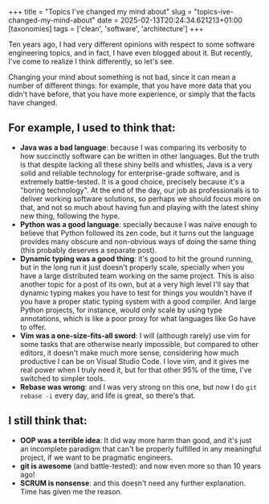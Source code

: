 +++
title = "Topics I've changed my mind about"
slug = "topics-ive-changed-my-mind-about"
date = 2025-02-13T20:24:34.621213+01:00
[taxonomies]
tags = ['clean', 'software', 'architecture'] 
+++

Ten years ago, I had very different opinions with respect to some software engineering topics, and in fact,
I have even blogged about it. But recently, I've come to realize I think differently, so let's see.

Changing your mind about something is not bad, since it can mean a number of different things: for example, that
you have more data that you didn't have before, that you have more experience, or simply that the facts have changed.

## For example, I used to think that:

- **Java was a bad language**: because I was comparing its verbosity to how succinctly software can be written in other languages.
But the truth is that despite lacking all these shiny bells and whistles, Java is a very solid and reliable technology for
enterprise-grade software, and is extremely battle-tested. It is a good choice, precisely because it's a "boring technology".
At the end of the day, our job as professionals is to deliver working software solutions, so perhaps we should focus more on that,
and not so much about having fun and playing with the latest shiny new thing, following the hype.
- **Python was a good language**: specially because I was naïve enough to believe that Python followed its zen code, but it turns out
the language provides many obscure and non-obvious ways of doing the same thing (this probably deserves a separate post).
- **Dynamic typing was a good thing**: it's good to hit the ground running, but in the long run it just doesn't properly scale, specially
when you have a large distributed team working on the same project. This is also another topic for a post of its own, but at a very high level
I'll say that dynamic typing makes you have to test for things you wouldn't have if you have a proper static typing system with a good compiler. And large
Python projects, for instance, would only scale by using type annotations, which is like a poor proxy for what languages like Go have to offer.
- **Vim was a one-size-fits-all sword**: I will (although rarely) use vim for some tasks that are otherwise nearly impossible, but compared to other
editors, it doesn't make much more sense, considering how much productive I can be on Visual Studio Code. I love vim, and it gives me real power when I truly need it,
but for that other 95% of the time, I've switched to simpler tools.
- **Rebase was wrong**: and I was very strong on this one, but now I do `git rebase -i` every day, and life is great, so there's that.


## I still think that:
- **OOP was a terrible idea**: It did way more harm than good, and it's just an incomplete paradigm that can't be properly fulfilled in any
meaningful project, if we want to be pragmatic engineers.
- **git is awesome** (and battle-tested): and now even more so than 10 years ago!
- **SCRUM is nonsense**: and this doesn't need any further explanation. Time has given me the reason.
